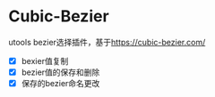 # Cubic-Bezier

utools bezier选择插件，基于<https://cubic-bezier.com/>

- [x] bexier值复制
- [x] bezier值的保存和删除
- [x] 保存的bezier命名更改
